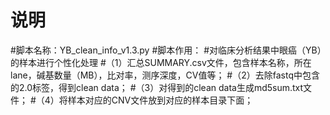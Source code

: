 # 说明
#脚本名称：YB_clean_info_v1.3.py
#脚本作用：
#对临床分析结果中眼癌（YB）的样本进行个性化处理
#（1）汇总SUMMARY.csv文件，包含样本名称，所在lane，碱基数量（MB），比对率，测序深度，CV值等；
#（2）去除fastq中包含的2.0标签，得到clean data；
#（3）对得到的clean data生成md5sum.txt文件；
#（4）将样本对应的CNV文件放到对应的样本目录下面；
